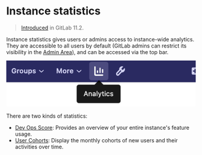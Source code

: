 # Instance statistics

> [Introduced](https://gitlab.com/gitlab-org/gitlab-foss/issues/41416) in GitLab 11.2.

Instance statistics gives users or admins access to instance-wide analytics.
They are accessible to all users by default (GitLab admins can restrict its
visibility in the [Admin Area](../admin_area/settings/usage_statistics.md)),
and can be accessed via the top bar.

![Analytics button](img/instance_statistics_button_v12_6.png)

There are two kinds of statistics:

- [Dev Ops Score](dev_ops_score.md): Provides an overview of your entire instance's feature usage.
- [User Cohorts](user_cohorts.md): Display the monthly cohorts of new users and their activities over time.
